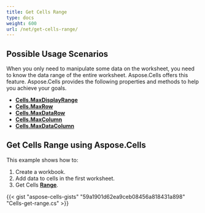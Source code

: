 ```yaml
---
title: Get Cells Range
type: docs
weight: 600
url: /net/get-cells-range/
---
```


## **Possible Usage Scenarios**
When you only need to manipulate some data on the worksheet, you need to know the data range of the entire worksheet. Aspose.Cells offers this feature. Aspose.Cells provides the following properties and methods to help you achieve your goals.
- [**Cells.MaxDisplayRange**](https://reference.aspose.com/cells/net/aspose.cells/cells/maxdisplayrange)
- [**Cells.MaxRow**](https://reference.aspose.com/cells/net/aspose.cells/cells/maxrow)
- [**Cells.MaxDataRow**](https://reference.aspose.com/cells/net/aspose.cells/cells/maxdatarow)
- [**Cells.MaxColumn**](https://reference.aspose.com/cells/net/aspose.cells/cells/maxcolumn)
- [**Cells.MaxDataColumn**](https://reference.aspose.com/cells/net/aspose.cells/cells/maxdatacolumn)

## **Get Cells Range using Aspose.Cells**
This example shows how to:

1. Create a workbook.
1. Add data to cells in the first worksheet.
1. Get Cells [**Range**](https://reference.aspose.com/cells/net/aspose.cells/range).

{{< gist "aspose-cells-gists" "59a1901d62ea9ceb08456a818431a898" "Cells-get-range.cs" >}}
